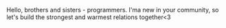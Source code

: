 Hello, brothers and sisters - programmers. 
I'ma new in your community, so let's build the strongest and warmest relations together<3
 
